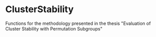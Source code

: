 # ClusterStability
Functions for the methodology presented in the thesis "Evaluation of Cluster Stability with Permutation Subgroups"
